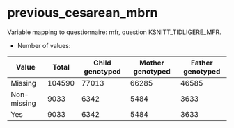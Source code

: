 # previous_cesarean_mbrn
Variable mapping to questionnaire: mfr, question KSNITT_TIDLIGERE_MFR.
- Number of values:

| Value | Total | Child genotyped | Mother genotyped | Father genotyped |
| ----- | ----- | --------------- | ---------------- | ---------------- |
| Missing | 104590 | 77013 | 66285 | 46585 |
| Non-missing | 9033 | 6342 | 5484 | 3633 |
| Yes | 9033 | 6342 | 5484 |3633 |




